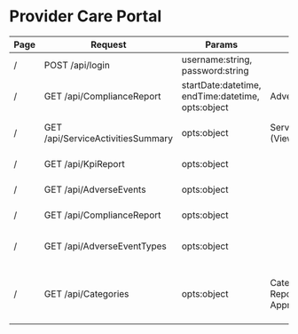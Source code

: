# Provider Care Portal
| Page | Request | Params | Table Refs | Action | Description
| - | - | - | - | - | - |
| / | POST /api/login | username:string, password:string || on log in | return ldap user |
| / | GET /api/ComplianceReport | startDate:datetime, endTime:datetime, opts:object | AdverseEvents, Surgeries | on log in||
| / | GET /api/ServiceActivitiesSummary | opts:object | ServiceActivitiesSummary (View) | on log in| Service ACC table data |
| / | GET /api/KpiReport | opts:object || on log in | KPI table data |
| / | GET /api/AdverseEvents | opts:object || on log in | List table data |
| / | GET /api/ComplianceReport | opts:object || on log in | Compliance table data |
| / | GET /api/AdverseEventTypes | opts:object || on log in | Adverse Events table data |
| / | GET /api/Categories | opts:object | Categories, Activities, ReportingPeriods, ApprovalLevels | on Service ACC row click ||